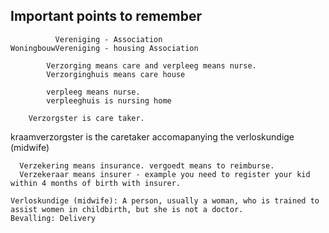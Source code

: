 ## Important points to remember

              Vereniging - Association
    WoningbouwVereniging - housing Association

            Verzorging means care and verpleeg means nurse.
            Verzorginghuis means care house

            verpleeg means nurse.
            verpleeghuis is nursing home
            
        Verzorgster is care taker. 
   kraamverzorgster is the caretaker accomapanying the verloskundige (midwife)  

      Verzekering means insurance. vergoedt means to reimburse.  
      Verzekeraar means insurer - example you need to register your kid within 4 months of birth with insurer. 

    Verloskundige (midwife): A person, usually a woman, who is trained to assist women in childbirth, but she is not a doctor.
    Bevalling: Delivery